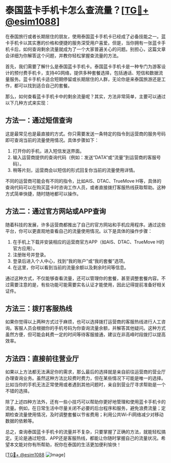 # 泰国蓝卡手机卡怎么查流量？[[TG💪+ @esim1088](https://t.me/s/esim1088)]

在泰国旅行或者长期居住的朋友，使用泰国蓝卡手机卡已经成了必备技能之一。蓝卡手机卡以其实惠的价格和便捷的服务深受用户喜爱。但是，当你拥有一张蓝卡手机卡后，如何查询剩余流量就成为了一个大家普遍关心的问题。别担心，这篇文章会详细为你解答这个问题，并教你轻松掌握查流量的方法。

首先，我们需要了解什么是泰国蓝卡手机卡。泰国蓝卡手机卡是一种专门为游客设计的预付费手机卡，支持4G网络，提供多种套餐选择，包括通话、短信和数据流量服务。蓝卡手机卡适合短期停留或长期居住的人群，无论你是来泰国旅游还是工作，都可以找到适合自己的套餐。

那么，如何查看蓝卡手机卡中的剩余流量呢？其实，方法非常简单，主要可以通过以下几种方式来实现：

## 方法一：通过短信查询

这是最常见也是最直接的方式。你只需要发送一条特定的指令到运营商的服务号码即可查询当前的流量使用情况。具体步骤如下：

1. 打开你的手机，进入短信发送界面。
2. 输入运营商提供的查询代码（例如：发送“DATA”或“流量”到运营商的客服号码）。
3. 稍等片刻，运营商会以短信的形式回复你当前的流量使用详情。

不同的运营商可能会有不同的指令，比如AIS、DTAC、TrueMove H等，具体的查询代码可以在购买蓝卡时咨询工作人员，或者直接拨打客服热线获取帮助。这种方式简单快捷，随时随地都可以操作。

## 方法二：通过官方网站或APP查询

随着科技的发展，许多运营商都推出了自己的官方网站和手机应用程序。通过这些平台，你可以更直观地查看自己的流量使用情况。以下是具体的操作步骤：

1. 在手机上下载并安装相应的运营商官方APP（如AIS、DTAC、TrueMove H的官方应用）。
2. 注册账号并登录。
3. 登录后进入个人中心，找到“我的账户”或“我的套餐”选项。
4. 在这里，你可以看到当前的流量余额以及剩余时间等信息。

通过这种方式，不仅能够查看流量，还可以管理你的套餐，甚至调整套餐内容。不过需要注意的是，有些功能可能需要实名认证才能使用，因此记得提前准备好相关证件。

## 方法三：拨打客服热线

如果你觉得以上两种方式过于麻烦，也可以选择拨打运营商的客服热线进行人工咨询。客服人员会根据你的手机号码为你查询流量余额，并解答其他疑问。这种方式虽然方便，但可能会耗费一定的时间等待客服接通，建议在非高峰时段拨打以提高效率。

## 方法四：直接前往营业厅

如果以上方法都无法满足你的需求，那么最后的选择就是亲自前往运营商的营业厅办理查询业务。虽然这种方法比较费时费力，但在某些情况下可能是唯一的选择。比如当你的手机无法正常使用或者遇到其他问题时，亲自到营业厅寻求帮助是一个不错的选择。

除了上述四种方法外，还有一些小技巧可以帮助你更好地管理和使用蓝卡手机卡的流量。例如，在日常生活中尽量关闭不必要的后台程序和服务，避免浪费流量；定期检查流量使用情况，及时调整套餐以节省费用；利用公共Wi-Fi网络减少对移动数据的依赖等。

总之，查询泰国蓝卡手机卡的流量并不复杂，只要掌握了正确的方法，就能轻松搞定。无论是通过短信、APP还是客服热线，都能让你随时掌握自己的流量状况。希望本文能对你有所帮助，祝你在泰国的生活更加便利愉快！

[[TG💪+ @esim1088](https://t.me/s/esim1088) ![Image](https://i.postimg.cc/4NQfJmqS/Snipaste-2025-05-13-00-14-12.png)]